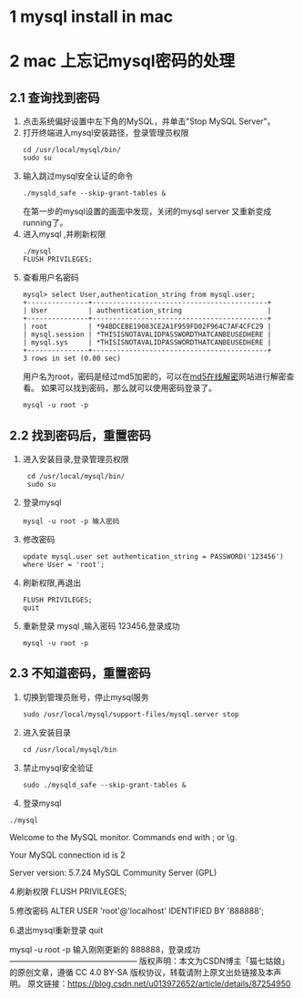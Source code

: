 # 1 mysql install in mac
# 2 mac 上忘记mysql密码的处理
## 2.1 查询找到密码
1. 点击系统偏好设置中左下角的MySQL，并单击"Stop MySQL Server"。
2. 打开终端进入mysql安装路径，登录管理员权限
	```
	cd /usr/local/mysql/bin/
	sudo su
	``` 
3. 输入跳过mysql安全认证的命令 
	```
	./mysqld_safe --skip-grant-tables &
	```
	在第一步的mysql设置的画面中发现，关闭的mysql server 又重新变成running了。
4. 进入mysql ,并刷新权限
	```
	./mysql
	FLUSH PRIVILEGES;
	```
5. 查看用户名密码
	```
	mysql> select User,authentication_string from mysql.user;
	+---------------+-------------------------------------------+
	| User          | authentication_string                     |
	+---------------+-------------------------------------------+
	| root          | *94BDCEBE19083CE2A1F959FD02F964C7AF4CFC29 |
	| mysql.session | *THISISNOTAVALIDPASSWORDTHATCANBEUSEDHERE |
	| mysql.sys     | *THISISNOTAVALIDPASSWORDTHATCANBEUSEDHERE |
	+---------------+-------------------------------------------+
	3 rows in set (0.00 sec)
	```
	用户名为root，密码是经过md5加密的，可以在[md5在线解密](https://www.cmd5.com)网站进行解密查看。
	如果可以找到密码，那么就可以使用密码登录了。
	```
	mysql -u root -p
	```
## 2.2 找到密码后，重置密码
1. 进入安装目录,登录管理员权限
	```
	 cd /usr/local/mysql/bin/
	 sudo su 
	```
2. 登录mysql  
	```
	mysql -u root -p 输入密码 
	```

3. 修改密码
	```
	update mysql.user set authentication_string = PASSWORD('123456') where User = 'root';
	```
4. 刷新权限,再退出
	```
	FLUSH PRIVILEGES;
	quit 
	```

5. 重新登录 mysql ,输入密码 123456,登录成功
	```
	mysql -u root -p 
	```
## 2.3 不知道密码，重置密码

1. 切换到管理员账号，停止mysql服务 
	```
	sudo /usr/local/mysql/support-files/mysql.server stop
	```
2. 进入安装目录 
	```
	cd /usr/local/mysql/bin
	```

3. 禁止mysql安全验证  
	```
	sudo ./mysqld_safe --skip-grant-tables &
	```
4. 登录mysql
```
./mysql
```

Welcome to the MySQL monitor.  Commands end with ; or \g.

Your MySQL connection id is 2

Server version: 5.7.24 MySQL Community Server (GPL)

4.刷新权限  FLUSH PRIVILEGES;

5.修改密码 ALTER USER 'root'@'localhost' IDENTIFIED BY '888888';

6.退出mysql重新登录 quit

mysql -u root -p 输入刚刚更新的 888888，登录成功
————————————————
版权声明：本文为CSDN博主「猫七姑娘」的原创文章，遵循 CC 4.0 BY-SA 版权协议，转载请附上原文出处链接及本声明。
原文链接：https://blog.csdn.net/u013972652/article/details/87254950
<!--stackedit_data:
eyJoaXN0b3J5IjpbNzI1MDM2Nzg2LDI1Mjc5NTI1NCwtMTg1Mz
g0NjY4MywtNzE5MTI2NTgzLC0yMDM3NDk1ODIzLC0xNTUwODIy
MTgzLC0xODQyMzk2ODU0LDQ5MDUyNjQ5Ml19
-->